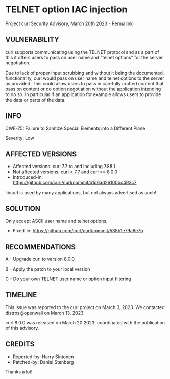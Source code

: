 TELNET option IAC injection
============================

Project curl Security Advisory, March 20th 2023 -
[Permalink](https://curl.se/docs/CVE-2023-27533.html)

VULNERABILITY
-------------

curl supports communicating using the TELNET protocol and as a part of this it
offers users to pass on user name and "telnet options" for the server
negotiation.

Due to lack of proper input scrubbing and without it being the documented
functionality, curl would pass on user name and telnet options to the server
as provided. This could allow users to pass in carefully crafted content that
pass on content or do option negotiation without the application intending to
do so. In particular if an application for example allows users to provide the
data or parts of the data.

INFO
----

CWE-75: Failure to Sanitize Special Elements into a Different Plane

Severity: Low

AFFECTED VERSIONS
-----------------

- Affected versions: curl 7.7 to and including 7.88.1
- Not affected versions: curl < 7.7 and curl >= 8.0.0
- Introduced-in: https://github.com/curl/curl/commit/a1d6ad26100bc493c7

libcurl is used by many applications, but not always advertised as such!

SOLUTION
------------

Only accept ASCII user name and telnet options.

- Fixed-in: https://github.com/curl/curl/commit/538b1e79a6e7b

RECOMMENDATIONS
--------------

 A - Upgrade curl to version 8.0.0

 B - Apply the patch to your local version

 C - Do your own TELNET user name or option input filtering

TIMELINE
--------

This issue was reported to the curl project on March 3, 2023. We contacted
distros@openwall on March 13, 2023.

curl 8.0.0 was released on March 20 2023, coordinated with the publication of
this advisory.

CREDITS
-------

- Reported-by: Harry Sintonen
- Patched-by: Daniel Stenberg

Thanks a lot!
